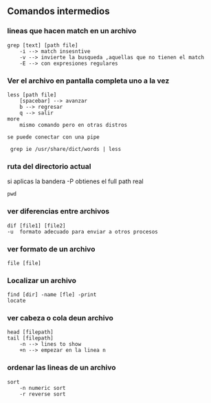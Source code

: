 ## Comandos intermedios

### lineas que hacen match en un archivo
    grep [text] [path file]
        -i --> match insesntive
        -v --> invierte la busqueda ,aquellas que no tienen el match
        -E --> con expresiones regulares

### Ver el archivo en pantalla completa uno a la vez
    less [path file]
        [spacebar] --> avanzar
        b --> regresar
        q --> salir
    more 
        mismo comando pero en otras distros
    
    se puede conectar con una pipe

     grep ie /usr/share/dict/words | less

### ruta del directorio actual
si aplicas la bandera -P obtienes el full path real
    
    pwd 

### ver diferencias entre archivos
    dif [file1] [file2]
    -u  formato adecuado para enviar a otros procesos

### ver formato de un archivo
    file [file]

### Localizar un archivo
    find [dir] -name [fle] -print
    locate

### ver cabeza o cola deun archivo
    head [filepath]
    tail [filepath]
        -n --> lines to show
        +n --> empezar en la linea n

### ordenar las lineas de un archivo
    sort
        -n numeric sort
        -r reverse sort
